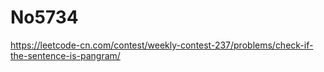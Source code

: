 # No5734

https://leetcode-cn.com/contest/weekly-contest-237/problems/check-if-the-sentence-is-pangram/
